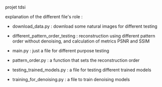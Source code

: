 projet tdsi

explanation of the different file's role :
- download_data.py : download some natural images for different testing

- different_pattern_order_testing : reconstruction using different pattern order without denoising, and calculation of metrics PSNR and SSIM

- main.py : just a file for different purpose testing
- pattern_order.py : a function that sets the reconstruction order
- testing_trained_models.py : a file for testing different trained models  
- training_for_denoising.py : a file to train denoising models
